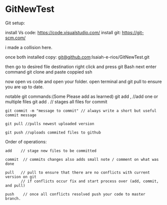 # GitNewTest
Git setup:

install Vs code:
    https://code.visualstudio.com/
install git:
    https://git-scm.com/

i made a collision here.

once both installed copy:
    git@github.com:Isaiah-e-rios/GitNewTest.git

then go to desired file destination right click and press git Bash
next enter command git clone and paste coppied ssh

now open vs code and open your folder.
open terminal and git pull to ensure you are up to date.

notable git commands:(Some Please add as learned)
    git add <file name>, <another file name> //add one or multiple files
    git add .  // stages all files for commit
    
    git commit -m "message to commit" // always write a short but useful commit message

    git pull //pulls newest uploaded version

    git push //uploads commited files to github


Order of operations:

    add    // stage new files to be committed

    commit  // commits changes also adds small note / comment on what was done
    
    pull   // pull to ensure that there are no conflicts with current version on git
           // if conflicts occur fix and start process over (add, commit, and pull) 
    
    push    // once all conflicts resolved push your code to master branch.
